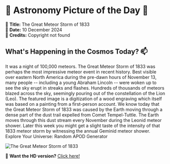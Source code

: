 # 🌌 **Astronomy Picture of the Day** 🌌

🔭 **Title:** The Great Meteor Storm of 1833  
📅 **Date:** 10 December 2024  
📸 **Credits:** Copyright not found  

## **What's Happening in the Cosmos Today?** 📫

It was a night of 100,000 meteors.  The Great Meteor Storm of 1833 was perhaps the most impressive meteor event in recent history.  Best visible over eastern North America during the pre-dawn hours of November 13, many people -- including a young Abraham Lincoln -- were woken up to see the sky erupt in streaks and flashes. Hundreds of thousands of meteors blazed across the sky, seemingly pouring out of the constellation of the Lion (Leo).  The featured image is a digitization of a wood engraving which itself was based on a painting from a first-person account. We know today that the Great Meteor Storm of 1833 was caused by the Earth moving through a dense part of the dust trail expelled from Comet Tempel-Tuttle. The Earth moves through this dust stream every November during the Leonid meteor shower. Later this week you might get a slight taste of the intensity of that 1833 meteor storm by witnessing the annual Geminid meteor shower.   Explore Your Universe: Random APOD Generator


![The Great Meteor Storm of 1833](https://apod.nasa.gov/apod/image/2412/LeonidsWoodcut_Vollmy_960.jpg)

🌠 **Want the HD version?** [Click here!](https://apod.nasa.gov/apod/image/2412/LeonidsWoodcut_Vollmy_1293.jpg)
